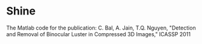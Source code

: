 Shine
=====

The Matlab code for the publication: C. Bal, A. Jain, T.Q. Nguyen, "Detection and Removal of Binocular Luster in Compressed 3D Images," ICASSP 2011
